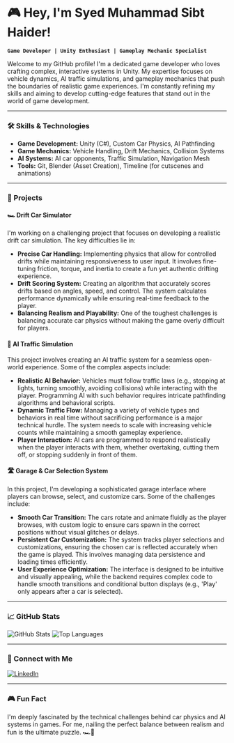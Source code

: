 # 🎮 Hey, I'm Syed Muhammad Sibt Haider!

**`Game Developer | Unity Enthusiast | Gameplay Mechanic Specialist`**

Welcome to my GitHub profile! I'm a dedicated game developer who loves crafting complex, interactive systems in Unity. My expertise focuses on vehicle dynamics, AI traffic simulations, and gameplay mechanics that push the boundaries of realistic game experiences. I'm constantly refining my skills and aiming to develop cutting-edge features that stand out in the world of game development.

---

### 🛠️ Skills & Technologies

- **Game Development:** Unity (C#), Custom Car Physics, AI Pathfinding
- **Game Mechanics:** Vehicle Handling, Drift Mechanics, Collision Systems
- **AI Systems:** AI car opponents, Traffic Simulation, Navigation Mesh
- **Tools:** Git, Blender (Asset Creation), Timeline (for cutscenes and animations)

---

### 🚧 Projects

#### **🏎️ Drift Car Simulator**
I'm working on a challenging project that focuses on developing a realistic drift car simulation. The key difficulties lie in:
- **Precise Car Handling:** Implementing physics that allow for controlled drifts while maintaining responsiveness to user input. It involves fine-tuning friction, torque, and inertia to create a fun yet authentic drifting experience.
- **Drift Scoring System:** Creating an algorithm that accurately scores drifts based on angles, speed, and control. The system calculates performance dynamically while ensuring real-time feedback to the player.
- **Balancing Realism and Playability:** One of the toughest challenges is balancing accurate car physics without making the game overly difficult for players.

#### **🚦 AI Traffic Simulation**
This project involves creating an AI traffic system for a seamless open-world experience. Some of the complex aspects include:
- **Realistic AI Behavior:** Vehicles must follow traffic laws (e.g., stopping at lights, turning smoothly, avoiding collisions) while interacting with the player. Programming AI with such behavior requires intricate pathfinding algorithms and behavioral scripts.
- **Dynamic Traffic Flow:** Managing a variety of vehicle types and behaviors in real time without sacrificing performance is a major technical hurdle. The system needs to scale with increasing vehicle counts while maintaining a smooth gameplay experience.
- **Player Interaction:** AI cars are programmed to respond realistically when the player interacts with them, whether overtaking, cutting them off, or stopping suddenly in front of them.

#### **🛣️ Garage & Car Selection System**
In this project, I'm developing a sophisticated garage interface where players can browse, select, and customize cars. Some of the challenges include:
- **Smooth Car Transition:** The cars rotate and animate fluidly as the player browses, with custom logic to ensure cars spawn in the correct positions without visual glitches or delays.
- **Persistent Car Customization:** The system tracks player selections and customizations, ensuring the chosen car is reflected accurately when the game is played. This involves managing data persistence and loading times efficiently.
- **User Experience Optimization:** The interface is designed to be intuitive and visually appealing, while the backend requires complex code to handle smooth transitions and conditional button displays (e.g., 'Play' only appears after a car is selected).

---

### 📈 GitHub Stats

![GitHub Stats](https://github-readme-stats.vercel.app/api?username=sibthaider101&show_icons=true&theme=tokyonight)
![Top Languages](https://github-readme-stats.vercel.app/api/top-langs/?username=sibthaider101&layout=compact&theme=tokyonight)

---

### 🤝 Connect with Me

[![LinkedIn](https://img.shields.io/badge/LinkedIn-Connect-blue?style=flat&logo=linkedin)](https://www.linkedin.com/in/sibt-hyder-591a4a228)

---

### 🎮 Fun Fact
I'm deeply fascinated by the technical challenges behind car physics and AI systems in games. For me, nailing the perfect balance between realism and fun is the ultimate puzzle. 🏎️💨
